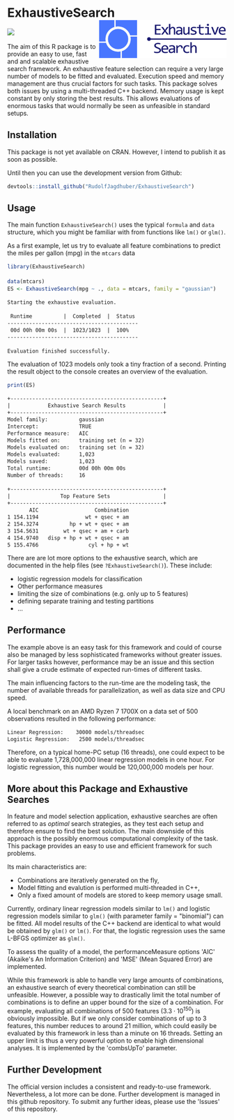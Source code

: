 
# ExhaustiveSearch <img src="man/figures/logo.svg" align="right" height = 87/>

<!-- badges: start -->
[![](https://www.r-pkg.org/badges/version/ExhaustiveSearch?color=blue)](https://cran.r-project.org/package=ExhaustiveSearch)
<!-- badges: end -->

The aim of this R package is to provide an easy to use, fast and and scalable 
exhaustive search framework. An exhaustive feature selection can require
a very large number of models to be fitted and evaluated. Execution speed and 
memory management are thus crucial factors for such tasks. This package solves 
both issues by using a multi-threaded C++ backend. Memory usage is kept constant
by only storing the best results. This allows evaluations of enormous tasks 
that would normally be seen as unfeasible in standard setups.

## Installation

This package is not yet available on CRAN. However, I intend to publish it as 
soon as possible.

Until then you can use the development version from Github:
``` r
devtools::install_github("RudolfJagdhuber/ExhaustiveSearch")
```

## Usage

The main function `ExhaustiveSearch()` uses the typical `formula` and `data`
structure, which you might be familiar with from functions like `lm()` or 
`glm()`. 

As a first example, let us try to evaluate all feature combinations to predict 
the miles per gallon (mpg) in the `mtcars` data 

``` r
library(ExhaustiveSearch)

data(mtcars)
ES <- ExhaustiveSearch(mpg ~ ., data = mtcars, family = "gaussian")
```
```
Starting the exhaustive evaluation.

 Runtime          |  Completed  |  Status
------------------------------------------
 00d 00h 00m 00s  |  1023/1023  |  100%
------------------------------------------

Evaluation finished successfully.
```
The evaluation of 1023 models only took a tiny fraction of a second. Printing 
the result object to the console creates an overview of the evaluation.
``` r
print(ES)
```
```
+-------------------------------------------------+
|            Exhaustive Search Results            |
+-------------------------------------------------+
Model family:          gaussian 
Intercept:             TRUE 
Performance measure:   AIC 
Models fitted on:      training set (n = 32)
Models evaluated on:   training set (n = 32)
Models evaluated:      1,023  
Models saved:          1,023 
Total runtime:         00d 00h 00m 00s 
Number of threads:     16 

+-------------------------------------------------+
|                Top Feature Sets                 |
+-------------------------------------------------+
       AIC                  Combination
1 154.1194               wt + qsec + am
2 154.3274          hp + wt + qsec + am
3 154.5631        wt + qsec + am + carb
4 154.9740   disp + hp + wt + qsec + am
5 155.4766                cyl + hp + wt 
```
There are are lot more options to the exhaustive search, which are documented in
the help files (see `?ExhaustiveSearch()`). These include:
- logistic regression models for classification
- Other performance measures
- limiting the size of combinations (e.g. only up to 5 features)
- defining separate training and testing partitions
- ...


## Performance
The example above is an easy task for this framework and could of course also
be managed by less sophisticated frameworks without greater issues. For larger
tasks however, performance may be an issue and this section shall give a crude
estimate of expected run-times of different tasks.

The main influencing factors to the run-time are the modeling task, the number
of available threads for parallelization, as well as data size and CPU speed. 

A local benchmark on an AMD Ryzen 7 1700X on a data set of 500 observations
resulted in the following performance:
```
Linear Regression:    30000 models/threadsec
Logistic Regression:   2500 models/threadsec
```
Therefore, on a typical home-PC setup (16 threads), one could expect to be able
to evaluate 1,728,000,000 linear regression models in one hour. For logistic
regression, this number would be 120,000,000 models per hour.


## More about this Package and Exhaustive Searches

In feature and model selection application, exhaustive searches are often 
referred to as *optimal* search strategies, as they test each setup and 
therefore ensure to find the best solution. The main downside of this approach 
is the possibly enormous computational complexity of the task. This package 
provides an easy to use and efficient framework for such problems.

Its main characteristics are:

* Combinations are iteratively generated on the fly,
* Model fitting and evalution is performed multi-threaded in C++,
* Only a fixed amount of models are stored to keep memory usage small.

Currently, ordinary linear regression models similar to `lm()` and logistic 
regression models similar to `glm()` (with parameter family = "binomial") can 
be fitted. All model results of the C++ backend are identical to what would be 
obtained by `glm()` or `lm()`. For that, the logistic regression uses the same 
L-BFGS optimizer as `glm()`.

To assess the quality of a model, the performanceMeasure options 'AIC' (Akaike's
An Information Criterion) and 'MSE' (Mean Squared Error) are implemented.

While this framework is able to handle very large amounts of combinations, an 
exhaustive search of every theoretical combination can still be unfeasible. 
However, a possible way to drastically limit the total number of combinations 
is to define an upper bound for the size of a combination. For example, 
evaluating all combinations of 500 features ($3.3\cdot 10^{150}$) is obviously 
impossible. But if we only consider combinations of up to 3 features, this 
number reduces to around 21 million, which could easily be evaluated by this 
framework in less than a minute on 16 threads. Setting an upper limit is thus a 
very powerful option to enable high dimensional analyses. It is implemented by 
the 'combsUpTo' parameter.

## Further Development

The official version includes a consistent and ready-to-use framework. 
Nevertheless, a lot more can be done. Further development is managed in this 
github repository. To submit any further ideas, please use the 'Issues' of this
repository. 
